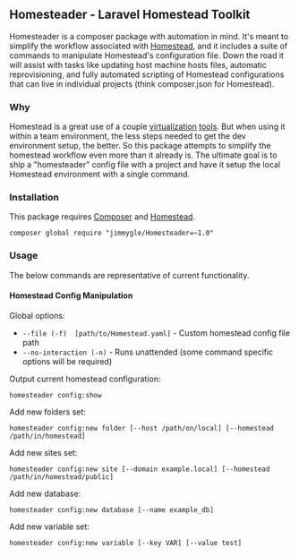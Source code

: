 ## Homesteader - Laravel Homestead Toolkit

Homesteader is a composer package with automation in mind. It's meant to simplify the workflow associated with [Homestead](http://laravel.com/docs/5.0/homestead), and it includes a suite of commands to manipulate Homestead's  configuration file. Down the road it will assist with tasks like updating host machine hosts files, automatic reprovisioning, and fully automated scripting of Homestead configurations that can live in individual projects (think composer.json for Homestead).

### Why
Homestead is a great use of a couple [virtualization](http://vagrantup.com/) [tools](https://www.virtualbox.org/). But when using it within a team environment, the less steps needed to get the dev environment setup, the better. So this package attempts to simplify the homestead workflow even more than it already is. The ultimate goal is to ship a "homesteader" config file with a project and have it setup the local Homestead environment with a single command.

### Installation

This package requires [Composer](http://getcomposer.org) and [Homestead](http://laravel.com/docs/5.0/homestead).

```ssh
composer global require "jimmygle/Homesteader=~1.0"
```

### Usage

The below commands are representative of current functionality.

#### Homestead Config Manipulation

Global options:
* ```--file (-f)  [path/to/Homestead.yaml]```   - Custom homestead config file path
* ```--no-interaction (-n)```   - Runs unattended (some command specific options will be required)

Output current homestead configuration:
```shell
homesteader config:show
```

Add new folders set:
```
homesteader config:new folder [--host /path/on/local] [--homestead /path/in/homestead]
```

Add new sites set:
```
homesteader config:new site [--domain example.local] [--homestead /path/in/homestead/public]
```

Add new database:
```
homesteader config:new database [--name example_db]
```

Add new variable set:
```
homesteader config:new variable [--key VAR] [--value test]
```
